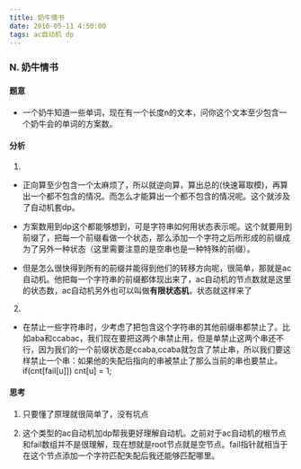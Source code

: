 ```yaml
---
title: 奶牛情书
date: 2016-05-11 4:50:00
tags: ac自动机 dp
---
```


### N. 奶牛情书

#### 题意

- 一个奶牛知道一些单词，现在有一个长度n的文本，问你这个文本至少包含一个奶牛会的单词的方案数。

#### 分析

1.
- 正向算至少包含一个太麻烦了，所以就逆向算，算出总的(快速幂取模)，再算出一个都不包含的情况。而怎么才能算出一个都不包含的情况呢。这个就涉及了自动机套dp。

- 方案数用到dp这个都能够想到，可是字符串如何用状态表示呢。这个就要用到前缀了，把每一个前缀看做一个状态，那么添加一个字符之后所形成的前缀成为了另外一种状态（这里需要注意的是空串也是一种特殊的前缀）。
- 但是怎么很快得到所有的前缀并能得到他们的转移方向呢，很简单，那就是ac自动机。他把每一个字符串的前缀都体现出来了，ac自动机的节点数就是这里的状态数，ac自动机另外也可以叫做**有限状态机**，状态就这样来了

2. 
- 在禁止一些字符串时，少考虑了把包含这个字符串的其他前缀串都禁止了。比如aba和ccabac，我们现在要把这两个串禁止用，但是单禁止这两个串还不行，因为我们的一个前缀状态是ccaba,ccaba就包含了禁止串，所以我们要这样禁止一个串：如果他的失配后指向的串被禁止了那么当前的串也要禁止。	if(cnt[fail[u]]) cnt[u] = 1;


#### 思考

1. 只要懂了原理就很简单了，没有坑点

2. 这个类型的ac自动机加dp帮我更好理解自动机。之前对于ac自动机的根节点和fail数组并不是很理解，现在想就是root节点就是空节点。fail指针就相当于在这个节点添加一个字符匹配失配后我还能够匹配哪里。
